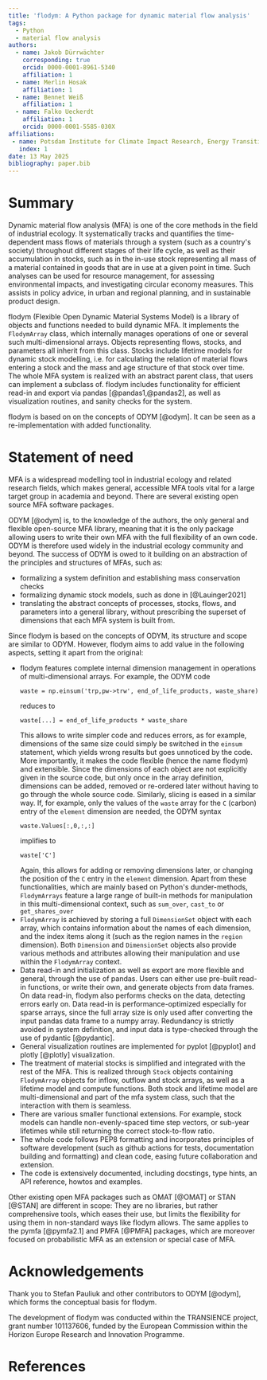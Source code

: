 ```yaml
---
title: 'flodym: A Python package for dynamic material flow analysis'
tags:
  - Python
  - material flow analysis
authors:
  - name: Jakob Dürrwächter
    corresponding: true
    orcid: 0000-0001-8961-5340
    affiliation: 1
  - name: Merlin Hosak
    affiliation: 1
  - name: Bennet Weiß
    affiliation: 1
  - name: Falko Ueckerdt
    affiliation: 1
    orcid: 0000-0001-5585-030X
affiliations:
 - name: Potsdam Institute for Climate Impact Research, Energy Transition Lab, Potsdam, Germany
   index: 1
date: 13 May 2025
bibliography: paper.bib
---
```


# Summary

Dynamic material flow analysis (MFA) is one of the core methods in the field of industrial ecology. It systematically tracks and quantifies the time-dependent mass flows of materials through a system (such as a country's society) throughout different stages of their life cycle, as well as their accumulation in stocks, such as in the in-use stock representing all mass of a material contained in goods that are in use at a given point in time. Such analyses can be used for resource management, for assessing environmental impacts, and investigating circular economy measures. This assists in policy advice, in urban and regional planning, and in sustainable product design.

flodym (Flexible Open Dynamic Material Systems Model) is a library of objects and functions needed to build dynamic MFA.
It implements the `FlodymArray` class, which internally manages operations of one or several such multi-dimensional arrays. Objects representing flows, stocks, and parameters all inherit from this class. Stocks include lifetime models for dynamic stock modelling, i.e. for calculating the relation of material flows entering a stock and the mass and age structure of that stock over time. The whole MFA system is realized with an abstract parent class, that users can implement a subclass of. flodym includes functionality for efficient read-in and export via pandas [@pandas1,@pandas2], as well as visualization routines, and sanity checks for the system.

flodym is based on on the concepts of ODYM [@odym]. It can be seen as a re-implementation with added functionality.

# Statement of need

MFA is a widespread modelling tool in industrial ecology and related research fields, which makes general, accessible MFA tools vital for a large target group in academia and beyond. There are several existing open source MFA software packages.

ODYM [@odym] is, to the knowledge of the authors, the only general and flexible open-source MFA library, meaning that it is the only package allowing users to write their own MFA with the full flexibility of an own code. ODYM is therefore used widely in the industrial ecology community and beyond. The success of ODYM is owed to it building on an abstraction of the principles and structures of MFAs, such as:
- formalizing a system definition and establishing mass conservation checks
- formalizing dynamic stock models, such as done in [@Lauinger2021]
- translating the abstract concepts of processes, stocks, flows, and parameters into a general library, without prescribing the superset of dimensions that each MFA system is built from.

Since flodym is based on the concepts of ODYM, its structure and scope are similar to ODYM. However, flodym aims to add value in the following aspects, setting it apart from the original:
- flodym features complete internal dimension management in operations of multi-dimensional arrays. For example, the ODYM code
  ```
  waste = np.einsum('trp,pw->trw', end_of_life_products, waste_share)
  ```
  reduces to
  ```
  waste[...] = end_of_life_products * waste_share
  ```
  This allows to write simpler code and reduces errors, as for example, dimensions of the same size could simply be switched in the `einsum` statement, which yields wrong results but goes unnoticed by the code. More importantly, it makes the code flexible (hence the name flodym) and extensible. Since the dimensions of each object are not explicitly given in the source code, but only once in the array definition, dimensions can be added, removed or re-ordered later without having to go through the whole source code. Similarly, slicing is eased in a similar way. If, for example, only the values of the `waste` array for the `C` (carbon) entry of the `element` dimension are needed, the ODYM syntax
  ```
  waste.Values[:,0,:,:]
  ```
  implifies to
  ```
  waste['C']
  ```
  Again, this allows for adding or removing dimensions later, or changing the position of the `C` entry in the `element` dimension.
  Apart from these functionalities, which are mainly based on Python's dunder-methods, `FlodymArrays` feature a large range of built-in methods for manipulation in this multi-dimensional context, such as `sum_over`, `cast_to` or `get_shares_over`
- `FlodymArray` is achieved by storing a full `DimensionSet` object with each array, which contains information about the names of each dimension, and the index items along it (such as the region names in the `region` dimension). Both `Dimension` and `DimensionSet` objects also provide various methods and attributes allowing their manipulation and use within the `FlodymArray` context.
- Data read-in and initialization as well as export are more flexible and general, through the use of pandas. Users can either use pre-built read-in functions, or write their own, and generate objects from data frames. On data read-in, flodym also performs checks on the data, detecting errors early on. Data read-in is performance-optimized especially for sparse arrays, since the full array size is only used after converting the input pandas data frame to a numpy array. Redundancy is strictly avoided in system definition, and input data is type-checked through the use of pydantic [@pydantic].
- General visualization routines are implemented for pyplot [@pyplot] and plotly [@plotly] visualization.
- The treatment of material stocks is simplified and integrated with the rest of the MFA. This is realized through `Stock` objects containing `FlodymArray` objects for inflow, outflow and stock arrays, as well as a lifetime model and compute functions. Both stock and lifetime model are multi-dimensional and part of the mfa system class, such that the interaction with them is seamless.
- There are various smaller functional extensions. For example, stock models can handle non-evenly-spaced time step vectors, or sub-year lifetimes while still returning the correct stock-to-flow ratio.
- The whole code follows PEP8 formatting and incorporates principles of software development (such as github actions for tests, documentation building and formatting) and clean code, easing future collaboration and extension.
- The code is extensively documented, including docstings, type hints, an API reference, howtos and examples.

Other existing open MFA packages such as OMAT [@OMAT] or STAN [@STAN] are different in scope: They are no libraries, but rather comprehensive tools, which eases their use, but limits the flexibility for using them in non-standard ways like flodym allows. The same applies to the pymfa [@pymfa2.1] and PMFA [@PMFA] packages, which are moreover focused on probabilistic MFA as an extension or special case of MFA.

# Acknowledgements

Thank you to Stefan Pauliuk and other contributors to ODYM [@odym], which forms the conceptual basis for flodym.

The development of flodym was conducted within the TRANSIENCE project, grant number 101137606, funded by the European Commission within the Horizon Europe Research and Innovation Programme.


# References
